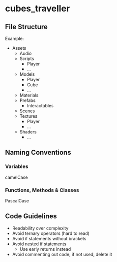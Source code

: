 # cubes_traveller

## File Structure
Example:
- Assets
    - Audio
    - Scripts
        - Player
        - ...
    - Models
        - Player
        - Cube
        - ...
    - Materials
    - Prefabs
        - Interactables
    - Scenes
    - Textures
        - Player
        - ...
    - Shaders
        - ...

## Naming Conventions
### Variables
camelCase
### Functions, Methods & Classes
PascalCase

## Code Guidelines
- Readability over complexity
- Avoid ternary operators (hard to read)
- Avoid if statements without brackets 
- Avoid nested if statements
    - Use early returns instead
- Avoid commenting out code, if not used, delete it
